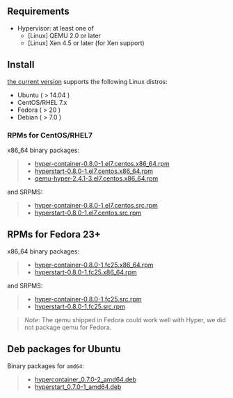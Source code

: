 ## Requirements

- Hypervisor: at least one of
  - [Linux] QEMU 2.0 or later
  - [Linux] Xen 4.5 or later (for Xen support)

## Install

[the current version](../../release_notes/latest.md) supports the following Linux distros:

- Ubuntu ( > 14.04 )
- CentOS/RHEL 7.x
- Fedora ( > 20 )
- Debian ( > 7.0 )

### RPMs for CentOS/RHEL7

x86_64 binary packages:

> - [hyper-container-0.8.0-1.el7.centos.x86_64.rpm](https://hypercontainer-install.s3.amazonaws.com/hyper-container-0.8.0-1.el7.centos.x86_64.rpm)
> -  [hyperstart-0.8.0-1.el7.centos.x86_64.rpm](https://hypercontainer-install.s3.amazonaws.com/hyperstart-0.8.0-1.el7.centos.x86_64.rpm)
> - [qemu-hyper-2.4.1-3.el7.centos.x86_64.rpm](https://hypercontainer-install.s3.amazonaws.com/qemu-hyper-2.4.1-3.el7.centos.x86_64.rpm)

and SRPMS:

> - [hyper-container-0.8.0-1.el7.centos.src.rpm](https://hypercontainer-install.s3.amazonaws.com/hyper-container-0.8.0-1.el7.centos.src.rpm)
> - [hyperstart-0.8.0-1.el7.centos.src.rpm](https://hypercontainer-install.s3.amazonaws.com/hyperstart-0.8.0-1.el7.centos.src.rpm)

## RPMs for Fedora 23+

x86_64 binary packages:

> - [hyper-container-0.8.0-1.fc25.x86_64.rpm](https://hypercontainer-install.s3.amazonaws.com/hyper-container-0.8.0-1.fc25.x86_64.rpm)
> - [hyperstart-0.8.0-1.fc25.x86_64.rpm](https://hypercontainer-install.s3.amazonaws.com/hyperstart-0.8.0-1.fc25.x86_64.rpm)

and SRPMS:

> - [hyper-container-0.8.0-1.fc25.src.rpm](https://hypercontainer-install.s3.amazonaws.com/hyper-container-0.8.0-1.fc25.src.rpm)
> - [hyperstart-0.8.0-1.fc25.src.rpm](https://hypercontainer-install.s3.amazonaws.com/hyperstart-0.8.0-1.fc25.src.rpm)

> *Note*: The qemu shipped in Fedora could work well with Hyper, we did not package qemu for Fedora.

## Deb packages for Ubuntu

Binary packages for `amd64`:

> - [hypercontainer_0.7.0-2_amd64.deb](https://s3-us-west-1.amazonaws.com/hypercontainer-install/hypercontainer_0.7.0-2_amd64.deb)
> - [hyperstart_0.7.0-1_amd64.deb](https://s3-us-west-1.amazonaws.com/hypercontainer-install/hyperstart_0.7.0-1_amd64.deb)
